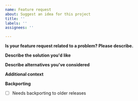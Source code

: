 ```yaml
---
name: Feature request
about: Suggest an idea for this project
title: ''
labels: ''
assignees: ''

---
```


<!-- Thanks for helping us to improve K3S! We welcome all feature requests. Please fill out each area of the template so we can better help you. Comments like this will be hidden when you post but you can delete them if you wish. -->

**Is your feature request related to a problem? Please describe.**
<!-- A clear and concise description of what the problem is. Ex. I'm always frustrated when [...] -->

**Describe the solution you'd like**
<!-- A clear and concise description of what you want to happen. -->

**Describe alternatives you've considered**
<!-- A clear and concise description of any alternative solutions or features you've considered. -->

**Additional context**
<!-- Add any other context or screenshots about the feature request here. -->

**Backporting**
<!--
Does this fix need to be backported to older releases?  If so, please check this box and list the branches it should be backported to.
-->
- [ ] Needs backporting to older releases
